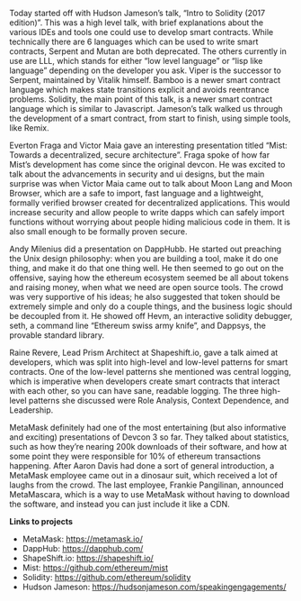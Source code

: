 Today started off with Hudson Jameson’s talk, “Intro to Solidity (2017 edition)”. This was a high level talk, with brief explanations about the various IDEs and tools one could use to develop smart contracts. While technically there are 6 languages which can be used to write smart contracts, Serpent and Mutan are both deprecated. The others currently in use are LLL, which stands for either “low level language” or “lisp like language” depending on the developer you ask. Viper is the successor to Serpent, maintained by Vitalik himself. Bamboo is a newer smart contract language which makes state transitions explicit and avoids reentrance problems. Solidity, the main point of this talk, is a newer smart contract language which is similar to Javascript. Jameson’s talk walked us through the development of a smart contract, from start to finish, using simple tools, like Remix.

Everton Fraga and Victor Maia gave an interesting presentation titled “Mist: Towards a decentralized, secure architecture”. Fraga spoke of how far Mist’s development has come since the original devcon. He was excited to talk about the advancements in security and ui designs, but the main surprise was when Victor Maia came out to talk about Moon Lang and Moon Browser, which are a safe to import, fast language and a lightweight, formally verified browser created for decentralized applications. This would increase security and allow people to write dapps which can safely import functions without worrying about people hiding malicious code in them. It is also small enough to be formally proven secure.

Andy Milenius did a presentation on DappHubb. He started out preaching the Unix design philosophy: when you are building a tool, make it do one thing, and make it do that one thing well.  He then seemed to go out on the offensive, saying how the ethereum ecosystem seemed be all about tokens and raising money, when what we need are open source tools. The crowd was very supportive of his ideas; he also suggested that token should be extremely simple and only do a couple things, and the business logic should be decoupled from it. He showed off Hevm, an interactive solidity debugger, seth, a command line “Ethereum swiss army knife”, and Dappsys, the provable standard library.

Raine Revere, Lead Prism Architect at Shapeshift.io, gave a talk aimed at developers, which was split into high-level and low-level patterns for smart contracts. One of the low-level patterns she mentioned was central logging, which is imperative when developers create smart contracts that interact with each other, so you can have sane, readable logging. The three high-level patterns she discussed were Role Analysis, Context Dependence, and Leadership.

MetaMask definitely had one of the most entertaining (but also informative and exciting) presentations of Devcon 3 so far. They talked about statistics, such as how they’re nearing 200k downloads of their software, and how at some point they were responsible for 10% of ethereum transactions happening. After Aaron Davis had done a sort of general introduction, a MetaMask employee came out in a dinosaur suit, which received a lot of laughs from the crowd. The last employee, Frankie Pangilinan, announced MetaMascara, which is a way to use MetaMask without having to download the software, and instead you can just include it like a CDN.

**Links to projects**
* MetaMask: https://metamask.io/
* DappHub: https://dapphub.com/
* ShapeShift.io: https://shapeshift.io/
* Mist: https://github.com/ethereum/mist
* Solidity: https://github.com/ethereum/solidity
* Hudson Jameson: https://hudsonjameson.com/speakingengagements/
